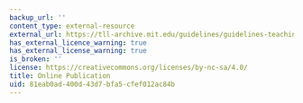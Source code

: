 ```yaml
---
backup_url: ''
content_type: external-resource
external_url: https://tll-archive.mit.edu/guidelines/guidelines-teaching-mit-and-beyond
has_external_licence_warning: true
has_external_license_warning: true
is_broken: ''
license: https://creativecommons.org/licenses/by-nc-sa/4.0/
title: Online Publication
uid: 81eab0ad-400d-43d7-bfa5-cfef012ac84b
---
```

